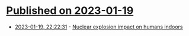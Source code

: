# [Published on 2023-01-19](index.md)

* [2023-01-19, 22:22:31](https://news.ycombinator.com/item?id=34446513) - [Nuclear explosion impact on humans indoors](https://aip.scitation.org/doi/10.1063/5.0132565)
